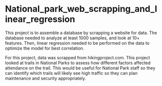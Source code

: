 # National_park_web_scrapping_and_linear_regression

This project is to assemble a database by scrapping a website for data. The database needed to analyze at least 1000 samples, and look at 10+ features. Then, linear regression needed to be performed on the data to optimize the model for best correlation. 

For this project, data was scrapped from hikingproject.com. This project looked at trails in National Parks to assess how different factors affected attendance on the trail. This would be useful for National Park staff so they can identify which trails will likely see high traffic so they can plan maintenance and security appropriately. 

